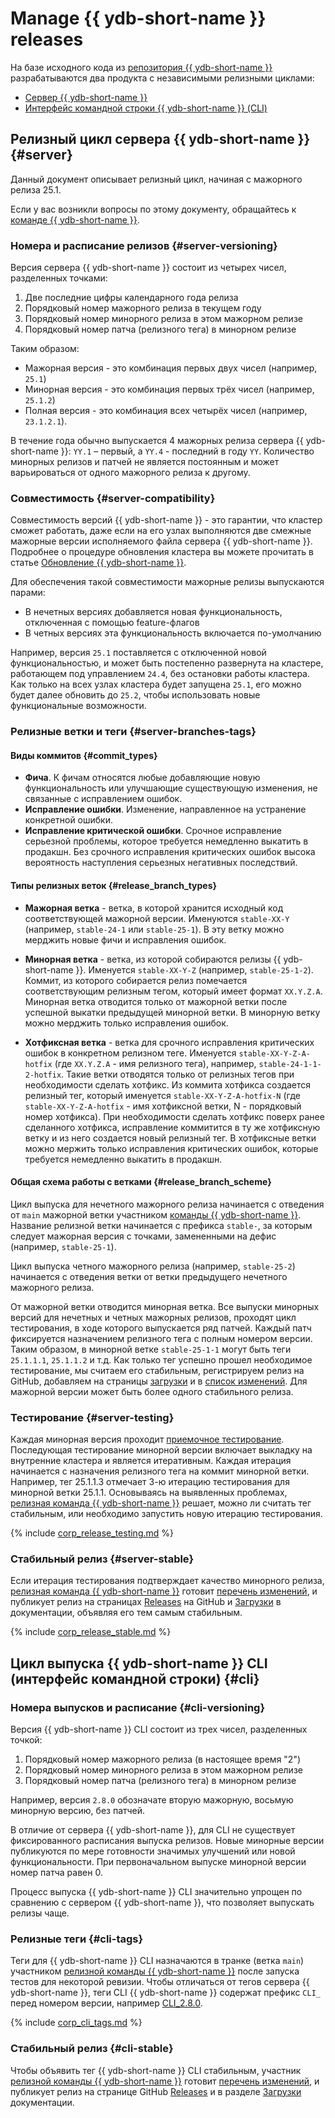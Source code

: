 # Manage {{ ydb-short-name }} releases

На базе исходного кода из [репозитория {{ ydb-short-name }}](https://github.com/ydb-platform/ydb) разрабатываются два продукта с независимыми релизными циклами:

- [Сервер {{ ydb-short-name }}](#server)
- [Интерфейс командной строки {{ ydb-short-name }} (CLI)](#cli)

## Релизный цикл сервера {{ ydb-short-name }} {#server}

Данный документ описывает релизный цикл, начиная с мажорного релиза 25.1.

Если у вас возникли вопросы по этому документу, обращайтесь к [команде {{ ydb-short-name }}](https://github.com/orgs/ydb-platform/teams/engineering).

### Номера и расписание релизов {#server-versioning}

Версия сервера {{ ydb-short-name }} состоит из четырех чисел, разделенных точками:

1. Две последние цифры календарного года релиза
2. Порядковый номер мажорного релиза в текущем году
3. Порядковый номер минорного релиза в этом мажорном релизе
4. Порядковый номер патча (релизного тега) в минорном релизе

Таким образом:

* Мажорная версия - это комбинация первых двух чисел (например, `25.1`)
* Минорная версия - это комбинация первых трёх чисел (например, `25.1.2`)
* Полная версия - это комбинация всех четырёх чисел (например, `23.1.2.1`).

В течение года обычно выпускается 4 мажорных релиза сервера {{ ydb-short-name }}: `YY.1` – первый, а `YY.4` - последний в году `YY`. Количество минорных релизов и патчей не является постоянным и может варьироваться от одного мажорного релиза к другому.

### Совместимость {#server-compatibility}

Совместимость версий {{ ydb-short-name }} - это гарантии, что кластер сможет работать, даже если на его узлах выполняются две смежные мажорные версии исполняемого файла сервера {{ ydb-short-name }}. Подробнее о процедуре обновления кластера вы можете прочитать в статье [Обновление {{ ydb-short-name }}](../devops/manual/upgrade.md).

Для обеспечения такой совместимости мажорные релизы выпускаются парами:

* В нечетных версиях добавляется новая функциональность, отключенная с помощью feature-флагов
* В четных версиях эта функциональность включается по-умолчанию

Например, версия `25.1` поставляется с отключенной новой функциональностью, и может быть постепенно развернута на кластере, работающем под управлением `24.4`, без остановки работы кластера. Как только на всех узлах кластера будет запущена `25.1`, его можно будет далее обновить до `25.2`, чтобы использовать новые функциональные возможности.

### Релизные ветки и теги {#server-branches-tags}

#### Виды коммитов {#commit_types}

* **Фича**. К фичам относятся любые добавляющие новую функциональность или улучшающие существующую изменения, не связанные с исправлением ошибок.
* **Исправление ошибки**. Изменение, направленное на устранение конкретной ошибки.
* **Исправление критической ошибки**. Срочное исправление серьезной проблемы, которое требуется немедленно выкатить в продакшн. Без срочного исправления критических ошибок высока вероятность наступления серьезных негативных последствий.

#### Типы релизных веток {#release_branch_types}

* **Мажорная ветка** - ветка, в которой хранится исходный код соответствующей мажорной версии. Именуются `stable-XX-Y` (например, `stable-24-1` или `stable-25-1`). В эту ветку можно мерджить новые фичи и исправления ошибок.
  
* **Минорная ветка** - ветка, из которой собираются релизы {{ ydb-short-name }}. Именуется `stable-XX-Y-Z` (например, `stable-25-1-2`). Коммит, из которого собирается релиз помечается соответствующим релизным тегом, который имеет формат `XX.Y.Z.A`. Минорная ветка отводится только от мажорной ветки после успешной выкатки предыдущей минорной ветки. В минорную ветку можно мерджить только исправления ошибок.

* **Хотфиксная ветка** - ветка для срочного исправления критических ошибок в конкретном релизном теге. Именуется `stable-XX-Y-Z-A-hotfix` (где `XX.Y.Z.A` - имя релизного тега), например, `stable-24-1-1-2-hotfix`. Такие ветки отводятся только от релизных тегов при необходимости сделать хотфикс. Из коммита хотфикса создается релизный тег, который именуется `stable-XX-Y-Z-A-hotfix-N` (где `stable-XX-Y-Z-A-hotfix` - имя хотфиксной ветки, N - порядковый номер хотфикса). При необходимости сделать хотфикс поверх ранее сделанного хотфикса, исправление коммитится в ту же хотфиксную ветку и из него создается новый релизный тег. В хотфиксные ветки можно мержить только исправления критических ошибок, которые требуется немедленно выкатить в продакшн.

#### Общая схема работы с ветками {#release_branch_scheme}

Цикл выпуска для нечетного мажорного релиза начинается с отведения от `main` мажорной ветки участником [команды {{ ydb-short-name }}](https://github.com/orgs/ydb-platform/teams/engineering). Название релизной ветки начинается с префикса `stable-`, за которым следует мажорная версия с точками, замененными на дефис (например, `stable-25-1`).

Цикл выпуска четного мажорного релиза (например, `stable-25-2`) начинается с отведения ветки от ветки предыдущего нечетного мажорного релиза.

От мажорной ветки отводится минорная ветка. Все выпуски минорных версий для нечетных и четных мажорных релизов, проходят цикл тестирования, в ходе которого выпускается ряд патчей. Каждый патч фиксируется назначением релизного тега с полным номером версии. Таким образом, в минорной ветке `stable-25-1-1` могут быть теги `25.1.1.1`, `25.1.1.2` и т.д. Как только тег успешно прошел необходимое тестирование, мы считаем его стабильным, регистрируем релиз на GitHub, добавляем на страницы [загрузки](../downloads/index.md#ydb-server) и в [список изменений](../changelog-server.md). Для мажорной версии может быть более одного стабильного релиза.

### Тестирование {#server-testing}

Каждая минорная версия проходит [приемочное тестирование](https://en.wikipedia.org/wiki/Acceptance_testing). Последующая тестирование минорной версии включает выкладку на внутренние кластера и является итеративным. Каждая итерация начинается с назначения релизного тега на коммит минорной ветки. Например, тег 25.1.1.3 отмечает 3-ю итерацию тестирования для минорной ветки 25.1.1. Основываясь на выявленных проблемах, [релизная команда {{ ydb-short-name }}](https://github.com/orgs/ydb-platform/teams/release) решает, можно ли считать тег стабильным, или необходимо запустить новую итерацию тестирования.

{% include [corp_release_testing.md](_includes/corp_release_testing.md) %}

### Стабильный релиз {#server-stable}

Если итерация тестирования подтверждает качество минорного релиза, [релизная команда {{ ydb-short-name }}](https://github.com/orgs/ydb-platform/teams/release) готовит [перечень изменений](../changelog-server.md), и публикует релиз на страницах [Releases](https://github.com/ydb-platform/ydb/releases) на GitHub и [Загрузки](../downloads/index.md#ydb-server) в документации, объявляя его тем самым стабильным.

{% include [corp_release_stable.md](_includes/corp_release_stable.md) %}

## Цикл выпуска {{ ydb-short-name }} CLI (интерфейс командной строки) {#cli}

### Номера выпусков и расписание {#cli-versioning}

Версия {{ ydb-short-name }} CLI состоит из трех чисел, разделенных точкой:

1. Порядковый номер мажорного релиза (в настоящее время "2")
2. Порядковый номер минорного релиза в этом мажорном релизе
3. Порядковый номер патча (релизного тега) в минорном релизе

Например, версия `2.8.0` обозначате вторую мажорную, восьмую минорную версию, без патчей.

В отличие от сервера {{ ydb-short-name }}, для CLI не существует фиксированного расписания выпуска релизов. Новые минорные версии публикуются по мере готовности значимых улучшений или новой функциональности. При первоначальном выпуске минорной версии номер патча равен 0. 

Процесс выпуска {{ ydb-short-name }} CLI значительно упрощен по сравнению с сервером {{ ydb-short-name }}, что позволяет выпускать релизы чаще.

### Релизные теги {#cli-tags}

Теги для {{ ydb-short-name }} CLI назначаются в транке (ветка `main`) участником [релизной команды {{ ydb-short-name }}](https://github.com/orgs/ydb-platform/teams/release) после запуска тестов для некоторой ревизии. Чтобы отличаться от тегов сервера {{ ydb-short-name }}, теги CLI {{ ydb-short-name }} содержат префикс `CLI_` перед номером версии, например [CLI_2.8.0](https://github.com/ydb-platform/ydb/tree/CLI_2.8.0).

{% include [corp_cli_tags.md](_includes/corp_cli_tags.md) %}

### Стабильный релиз {#cli-stable}

Чтобы объявить тег {{ ydb-short-name }} CLI стабильным, участник [релизной команды {{ ydb-short-name }}](https://github.com/orgs/ydb-platform/teams/release) готовит [перечень изменений](../changelog-cli.md), и публикует релиз на странице GitHub [Releases](https://github.com/ydb-platform/ydb/releases) и в разделе [Загрузки](../downloads/index.md#ydb-cli) документации.
